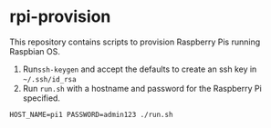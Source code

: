# rpi-provision

This repository contains scripts to provision Raspberry Pis running Raspbian OS.

1. Run`ssh-keygen` and accept the defaults to create an ssh key in `~/.ssh/id_rsa`
2. Run `run.sh` with a hostname and password for the Raspberry Pi specified. 
```
HOST_NAME=pi1 PASSWORD=admin123 ./run.sh
```
